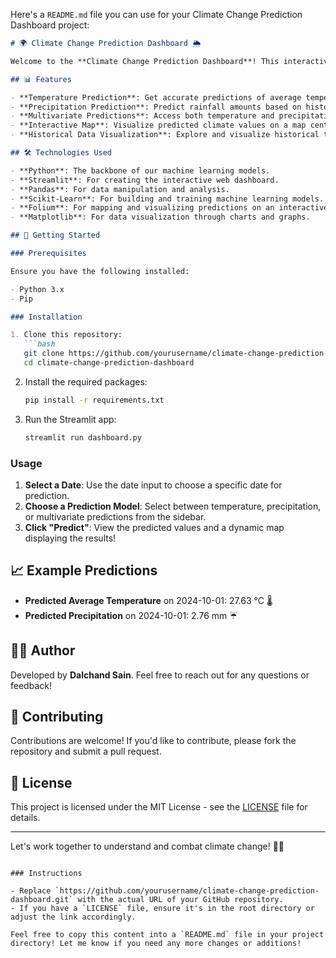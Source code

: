 Here's a `README.md` file you can use for your Climate Change Prediction Dashboard project:

```markdown
# 🌍 Climate Change Prediction Dashboard 🌦️

Welcome to the **Climate Change Prediction Dashboard**! This interactive web application allows users to predict temperature and precipitation values for New Delhi based on historical climate data. With the power of machine learning, you can visualize future climate scenarios and explore historical trends!

## 📊 Features

- **Temperature Prediction**: Get accurate predictions of average temperatures for a selected date. 
- **Precipitation Prediction**: Predict rainfall amounts based on historical data.
- **Multivariate Predictions**: Access both temperature and precipitation predictions at once.
- **Interactive Map**: Visualize predicted climate values on a map centered around **Safdarjung Enclave**.
- **Historical Data Visualization**: Explore and visualize historical temperature and precipitation trends.

## 🛠️ Technologies Used

- **Python**: The backbone of our machine learning models.
- **Streamlit**: For creating the interactive web dashboard.
- **Pandas**: For data manipulation and analysis.
- **Scikit-Learn**: For building and training machine learning models.
- **Folium**: For mapping and visualizing predictions on an interactive map.
- **Matplotlib**: For data visualization through charts and graphs.

## 🚀 Getting Started

### Prerequisites

Ensure you have the following installed:

- Python 3.x
- Pip

### Installation

1. Clone this repository:
   ```bash
   git clone https://github.com/yourusername/climate-change-prediction-dashboard.git
   cd climate-change-prediction-dashboard
   ```

2. Install the required packages:
   ```bash
   pip install -r requirements.txt
   ```

3. Run the Streamlit app:
   ```bash
   streamlit run dashboard.py
   ```

### Usage

1. **Select a Date**: Use the date input to choose a specific date for prediction.
2. **Choose a Prediction Model**: Select between temperature, precipitation, or multivariate predictions from the sidebar.
3. **Click "Predict"**: View the predicted values and a dynamic map displaying the results!

## 📈 Example Predictions

- **Predicted Average Temperature** on 2024-10-01: 27.63 °C 🌡️
- **Predicted Precipitation** on 2024-10-01: 2.76 mm ☔️

## 🧑‍💻 Author

Developed by **Dalchand Sain**. Feel free to reach out for any questions or feedback!

## 🤝 Contributing

Contributions are welcome! If you'd like to contribute, please fork the repository and submit a pull request.

## 📄 License

This project is licensed under the MIT License - see the [LICENSE](LICENSE) file for details.

---

Let's work together to understand and combat climate change! 🌱💚
```

### Instructions

- Replace `https://github.com/yourusername/climate-change-prediction-dashboard.git` with the actual URL of your GitHub repository.
- If you have a `LICENSE` file, ensure it's in the root directory or adjust the link accordingly.

Feel free to copy this content into a `README.md` file in your project directory! Let me know if you need any more changes or additions!